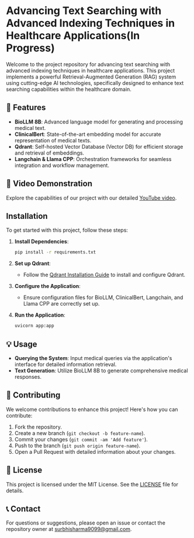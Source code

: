 # Advancing Text Searching with Advanced Indexing Techniques in Healthcare Applications(In Progress)

Welcome to the project repository for advancing text searching with advanced indexing techniques in healthcare applications. This project implements a powerful Retrieval-Augmented Generation (RAG) system using cutting-edge AI technologies, specifically designed to enhance text searching capabilities within the healthcare domain.

## 🚀 Features

- **BioLLM 8B**: Advanced language model for generating and processing medical text.
- **ClinicalBert**: State-of-the-art embedding model for accurate representation of medical texts.
- **Qdrant**: Self-hosted Vector Database (Vector DB) for efficient storage and retrieval of embeddings.
- **Langchain & Llama CPP**: Orchestration frameworks for seamless integration and workflow management.

## 🎥 Video Demonstration

Explore the capabilities of our project with our detailed [YouTube video](https://youtu.be/nKCKUcnQ390).

## Installation

To get started with this project, follow these steps:

1. **Install Dependencies**:
   ```bash
   pip install -r requirements.txt
   ```

2. **Set up Qdrant**:
   - Follow the [Qdrant Installation Guide](https://qdrant.tech/documentation/quick_start/) to install and configure Qdrant.

3. **Configure the Application**:
   - Ensure configuration files for BioLLM, ClinicalBert, Langchain, and Llama CPP are correctly set up.

4. **Run the Application**:
   ```bash
   uvicorn app:app
   ```

## 💡 Usage

- **Querying the System**: Input medical queries via the application's interface for detailed information retrieval.
- **Text Generation**: Utilize BioLLM 8B to generate comprehensive medical responses.

## 👥 Contributing

We welcome contributions to enhance this project! Here's how you can contribute:

1. Fork the repository.
2. Create a new branch (`git checkout -b feature-name`).
3. Commit your changes (`git commit -am 'Add feature'`).
4. Push to the branch (`git push origin feature-name`).
5. Open a Pull Request with detailed information about your changes.

## 📜 License

This project is licensed under the MIT License. See the [LICENSE](LICENSE) file for details.

## 📞 Contact

For questions or suggestions, please open an issue or contact the repository owner at [surbhisharma9099@gmail.com](mailto:surbhisharma9099@gmail.com).
